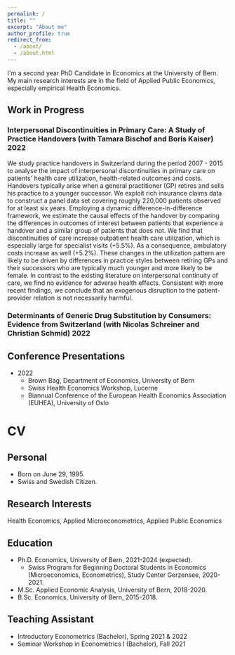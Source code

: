 ```yaml
---
permalink: /
title: ""
excerpt: "About me"
author_profile: true
redirect_from: 
  - /about/
  - /about.html
---
```


I'm a second year PhD Candidate in Economics at the University of Bern. My main research interests are in the field of Applied Public Economics, especially empirical Health Economics. 

## Work in Progress
### Interpersonal Discontinuities in Primary Care: A Study of Practice Handovers (with Tamara Bischof and Boris Kaiser) 2022
We study practice handovers in Switzerland during the period 2007 - 2015 to analyse the impact of interpersonal discontinuities in primary care on patients' health care utilization, health-related outcomes and costs. Handovers typically arise when a general practitioner (GP) retires and sells his practice to a younger successor. We exploit rich insurance claims data to construct a panel data set covering roughly 220,000 patients observed for at least six years.
Employing a dynamic difference-in-difference framework, we estimate the causal effects of the handover by comparing the differences in outcomes of interest between patients that experience a handover and a similar group of patients that does not. 
We find that discontinuities of care increase outpatient health care utilization, which is especially large for specialist visits (+5.5%). As a consequence, ambulatory costs increase as well (+5.2%). These changes in the utilization pattern are likely to be driven by differences in practice styles between retiring GPs and their successors who are typically much younger and more likely to be female. In contrast to the existing literature on interpersonal continuity of care, we find no evidence for adverse health effects. Consistent with more recent findings, we conclude that an exogenous disruption to the patient-provider relation is not necessarily harmful.

### Determinants of Generic Drug Substitution by Consumers: Evidence from Switzerland (with Nicolas Schreiner and Christian Schmid) 2022


## Conference Presentations
* 2022 
  * Brown Bag, Department of Economics, University of Bern
  * Swiss Health Economics Workshop, Lucerne
  * Biannual Conference of the European Health Economics Association (EUHEA), University of Oslo  
          
          
# CV

## Personal
* Born on June 29, 1995.
* Swiss and Swedish Citizen.

## Research Interests
Health Economics, Applied Microeconometrics, Applied Public Economics

## Education
* Ph.D. Economics, University of Bern, 2021-2024 (expected).
    * Swiss Program for Beginning Doctoral Students in Economics (Microeconomics, Econometrics), Study Center Gerzensee, 2020-2021. 
* M.Sc. Applied Economic Analysis, University of Bern, 2018-2020.
* B.Sc. Economics, University of Bern, 2015-2018.


## Teaching Assistant
* Introductory Econometrics (Bachelor), Spring 2021 & 2022
* Seminar Workshop in Econometrics I (Bachelor), Fall 2021

